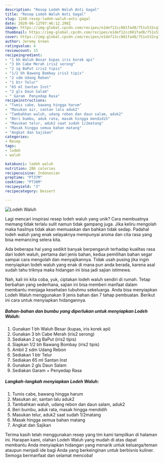 ```yaml
---
description: "Resep Lodeh Waluh Anti Gagal"
title: "Resep Lodeh Waluh Anti Gagal"
slug: 1248-resep-lodeh-waluh-anti-gagal
date: 2020-06-12T07:46:12.298Z
image: https://img-global.cpcdn.com/recipes/e1def12cc081fad8/751x532cq70/lodeh-waluh-foto-resep-utama.jpg
thumbnail: https://img-global.cpcdn.com/recipes/e1def12cc081fad8/751x532cq70/lodeh-waluh-foto-resep-utama.jpg
cover: https://img-global.cpcdn.com/recipes/e1def12cc081fad8/751x532cq70/lodeh-waluh-foto-resep-utama.jpg
author: Jeremy Green
ratingvalue: 4
reviewcount: 15
recipeingredient:
- "1 bh Waluh Besar kupas iris korek api"
- "3 bh Cabe Merah iris2 serong"
- "2 sg BaPut iris2 tipis"
- "1/2 bh Bawang Bombay iris2 tipis"
- "2 sdm Udang Rebon"
- "1 btr Telur"
- "65 ml Santan Inst"
- "2 gls Daun Salam"
- " Garam  Penyedap Rasa"
recipeinstructions:
- "Tumis cabe, bawang hingga harum"
- "Masukan air, santan lalu aduk2"
- "Tambahkan waluh, udang rebon dan daun salam, aduk2"
- "Beri bumbu, aduk rata, masak hingga mendidih"
- "Masukan telur, aduk2 saat sudah 1/2matang"
- "Masak hingga semua bahan matang"
- "Angkat dan Sajikan"
categories:
- Resep
tags:
- lodeh
- waluh

katakunci: lodeh waluh 
nutrition: 206 calories
recipecuisine: Indonesian
preptime: "PT37M"
cooktime: "PT38M"
recipeyield: "3"
recipecategory: Dessert

---
```



![Lodeh Waluh](https://img-global.cpcdn.com/recipes/e1def12cc081fad8/751x532cq70/lodeh-waluh-foto-resep-utama.jpg)

Lagi mencari inspirasi resep lodeh waluh yang unik? Cara membuatnya memang tidak terlalu sulit namun tidak gampang juga. Jika keliru mengolah maka hasilnya tidak akan memuaskan dan bahkan tidak sedap. Padahal lodeh waluh yang enak selayaknya mempunyai aroma dan cita rasa yang bisa memancing selera kita.



Ada beberapa hal yang sedikit banyak berpengaruh terhadap kualitas rasa dari lodeh waluh, pertama dari jenis bahan, kedua pemilihan bahan segar sampai cara mengolah dan menyajikannya. Tidak usah pusing jika ingin menyiapkan lodeh waluh yang enak di mana pun anda berada, karena asal sudah tahu triknya maka hidangan ini bisa jadi sajian istimewa.


Nah, kali ini kita coba, yuk, ciptakan lodeh waluh sendiri di rumah. Tetap berbahan yang sederhana, sajian ini bisa memberi manfaat dalam membantu menjaga kesehatan tubuhmu sekeluarga. Anda bisa menyiapkan Lodeh Waluh menggunakan 9 jenis bahan dan 7 tahap pembuatan. Berikut ini cara untuk menyiapkan hidangannya.

<!--inarticleads1-->

##### Bahan-bahan dan bumbu yang diperlukan untuk menyiapkan Lodeh Waluh:

1. Gunakan 1 bh Waluh Besar (kupas, iris korek api)
1. Gunakan 3 bh Cabe Merah (iris2 serong)
1. Sediakan 2 sg BaPut (iris2 tipis)
1. Siapkan 1/2 bh Bawang Bombay (iris2 tipis)
1. Ambil 2 sdm Udang Rebon
1. Sediakan 1 btr Telur
1. Sediakan 65 ml Santan Inst
1. Gunakan 2 gls Daun Salam
1. Sediakan  Garam + Penyedap Rasa




<!--inarticleads2-->

##### Langkah-langkah menyiapkan Lodeh Waluh:

1. Tumis cabe, bawang hingga harum
1. Masukan air, santan lalu aduk2
1. Tambahkan waluh, udang rebon dan daun salam, aduk2
1. Beri bumbu, aduk rata, masak hingga mendidih
1. Masukan telur, aduk2 saat sudah 1/2matang
1. Masak hingga semua bahan matang
1. Angkat dan Sajikan




Terima kasih telah menggunakan resep yang tim kami tampilkan di halaman ini. Harapan kami, olahan Lodeh Waluh yang mudah di atas dapat membantu Anda menyiapkan hidangan yang menarik untuk keluarga/teman ataupun menjadi ide bagi Anda yang berkeinginan untuk berbisnis kuliner. Semoga bermanfaat dan selamat mencoba!
